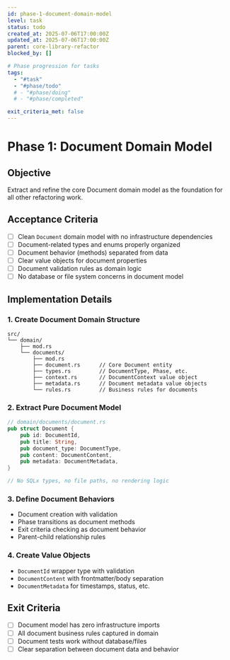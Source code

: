```yaml
---
id: phase-1-document-domain-model
level: task
status: todo
created_at: 2025-07-06T17:00:00Z
updated_at: 2025-07-06T17:00:00Z
parent: core-library-refactor
blocked_by: []

# Phase progression for tasks
tags:
  - "#task"
  - "#phase/todo"
  # - "#phase/doing"
  # - "#phase/completed"

exit_criteria_met: false
---
```


# Phase 1: Document Domain Model

## Objective

Extract and refine the core Document domain model as the foundation for all other refactoring work.

## Acceptance Criteria

- [ ] Clean `Document` domain model with no infrastructure dependencies
- [ ] Document-related types and enums properly organized
- [ ] Document behavior (methods) separated from data
- [ ] Clear value objects for document properties
- [ ] Document validation rules as domain logic
- [ ] No database or file system concerns in document model

## Implementation Details

### 1. Create Document Domain Structure
```
src/
└── domain/
    ├── mod.rs
    └── documents/
        ├── mod.rs
        ├── document.rs      // Core Document entity
        ├── types.rs         // DocumentType, Phase, etc.
        ├── context.rs       // DocumentContext value object
        ├── metadata.rs      // Document metadata value objects
        └── rules.rs         // Business rules for documents
```

### 2. Extract Pure Document Model
```rust
// domain/documents/document.rs
pub struct Document {
    pub id: DocumentId,
    pub title: String,
    pub document_type: DocumentType,
    pub content: DocumentContent,
    pub metadata: DocumentMetadata,
}

// No SQLx types, no file paths, no rendering logic
```

### 3. Define Document Behaviors
- Document creation with validation
- Phase transitions as document methods
- Exit criteria checking as document behavior
- Parent-child relationship rules

### 4. Create Value Objects
- `DocumentId` wrapper type with validation
- `DocumentContent` with frontmatter/body separation
- `DocumentMetadata` for timestamps, status, etc.

## Exit Criteria

- [ ] Document model has zero infrastructure imports
- [ ] All document business rules captured in domain
- [ ] Document tests work without database/files
- [ ] Clear separation between document data and behavior